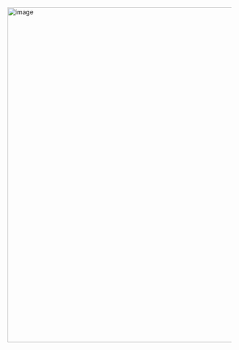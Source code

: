 

<img width="752" alt="image" src="https://github.com/user-attachments/assets/dfe19037-22f5-4928-bfe0-e69f84c41a4f" />

